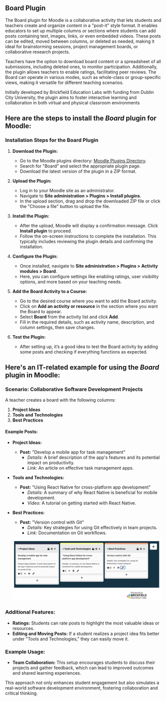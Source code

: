 ## Board Plugin

The Board plugin for Moodle is a collaborative activity that lets students and teachers create and organize content in a "post-it" style format. It enables educators to set up multiple columns or sections where students can add posts containing text, images, links, or even embedded videos. These posts can be edited, moved between columns, or deleted as needed, making it ideal for brainstorming sessions, project management boards, or collaborative research projects.

Teachers have the option to download board content or a spreadsheet of all submissions, including deleted ones, to monitor participation. Additionally, the plugin allows teachers to enable ratings, facilitating peer reviews. The Board can operate in various modes, such as whole-class or group-specific views, making it versatile for different teaching scenarios.

Initially developed by Brickfield Education Labs with funding from Dublin City University, the plugin aims to foster interactive learning and collaboration in both virtual and physical classroom environments


## Here are the steps to install the *Board* plugin for Moodle:

### Installation Steps for the Board Plugin

1. **Download the Plugin:**
   - Go to the Moodle plugins directory: [Moodle Plugins Directory](https://moodle.org/plugins/).
   - Search for "Board" and select the appropriate plugin page.
   - Download the latest version of the plugin in a ZIP format.

2. **Upload the Plugin:**
   - Log in to your Moodle site as an administrator.
   - Navigate to **Site administration > Plugins > Install plugins**.
   - In the upload section, drag and drop the downloaded ZIP file or click the "Choose a file" button to upload the file.

3. **Install the Plugin:**
   - After the upload, Moodle will display a confirmation message. Click **Install plugin** to proceed.
   - Follow the on-screen instructions to complete the installation. This typically includes reviewing the plugin details and confirming the installation.

4. **Configure the Plugin:**
   - Once installed, navigate to **Site administration > Plugins > Activity modules > Board**.
   - Here, you can configure settings like enabling ratings, user visibility options, and more based on your teaching needs.

5. **Add the Board Activity to a Course:**
   - Go to the desired course where you want to add the Board activity.
   - Click on **Add an activity or resource** in the section where you want the Board to appear.
   - Select **Board** from the activity list and click **Add**.
   - Fill in the required details, such as activity name, description, and column settings, then save changes.

6. **Test the Plugin:**
   - After setting up, it’s a good idea to test the Board activity by adding some posts and checking if everything functions as expected.



## Here's an IT-related example for using the *Board* plugin in Moodle:

### Scenario: Collaborative Software Development Projects
A teacher creates a board with the following columns:

1. **Project Ideas**
2. **Tools and Technologies**
3. **Best Practices**

#### Example Posts:
- **Project Ideas:**
  - **Post:** "Develop a mobile app for task management"  
    - *Details:* A brief description of the app's features and its potential impact on productivity.  
    - *Link:* An article on effective task management apps.

- **Tools and Technologies:**
  - **Post:** "Using React Native for cross-platform app development"  
    - *Details:* A summary of why React Native is beneficial for mobile development.  
    - *Video:* A tutorial on getting started with React Native.

- **Best Practices:**
  - **Post:** "Version control with Git"  
    - *Details:* Key strategies for using Git effectively in team projects.  
    - *Link:* Documentation on Git workflows.
   
      
  <img src="https://github.com/LEARN-LK/lms/blob/master/img/1-Board.png?raw=true" alt="image" style="max-width: 100%;width: 800px;">

### Additional Features:
- **Ratings:** Students can rate posts to highlight the most valuable ideas or resources.
- **Editing and Moving Posts:** If a student realizes a project idea fits better under "Tools and Technologies," they can easily move it.

### Example Usage:
- **Team Collaboration:** This setup encourages students to discuss their projects and gather feedback, which can lead to improved outcomes and shared learning experiences.

This approach not only enhances student engagement but also simulates a real-world software development environment, fostering collaboration and critical thinking.


